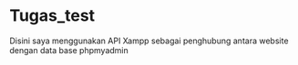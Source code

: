 # Tugas_test


Disini saya menggunakan API Xampp sebagai penghubung antara website dengan data base phpmyadmin
